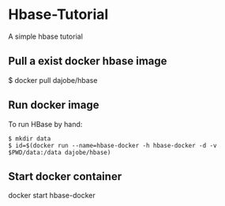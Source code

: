 # Hbase-Tutorial
A simple hbase tutorial 

Pull a exist docker hbase image
----------
   $ docker pull dajobe/hbase

Run docker image
----------
To run HBase by hand:

    $ mkdir data
    $ id=$(docker run --name=hbase-docker -h hbase-docker -d -v $PWD/data:/data dajobe/hbase)

Start docker container
----------
docker start hbase-docker
